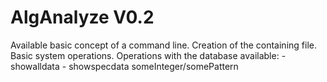 # AlgAnalyze V0.2
Available basic concept of a command line.
Creation of the containing file.
Basic system operations.
Operations with the database available:
	- showalldata
	- showspecdata someInteger/somePattern 
